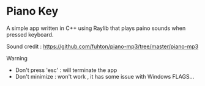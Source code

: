 # Piano Key

A simple app written in C++ using Raylib that plays paino sounds when pressed keyboard.

Sound credit : https://github.com/fuhton/piano-mp3/tree/master/piano-mp3 



> [!WARNING]
- Don't press 'esc' : will terminate the app
- Don't minimize : won't work , it has some issue with Windows FLAGS...
